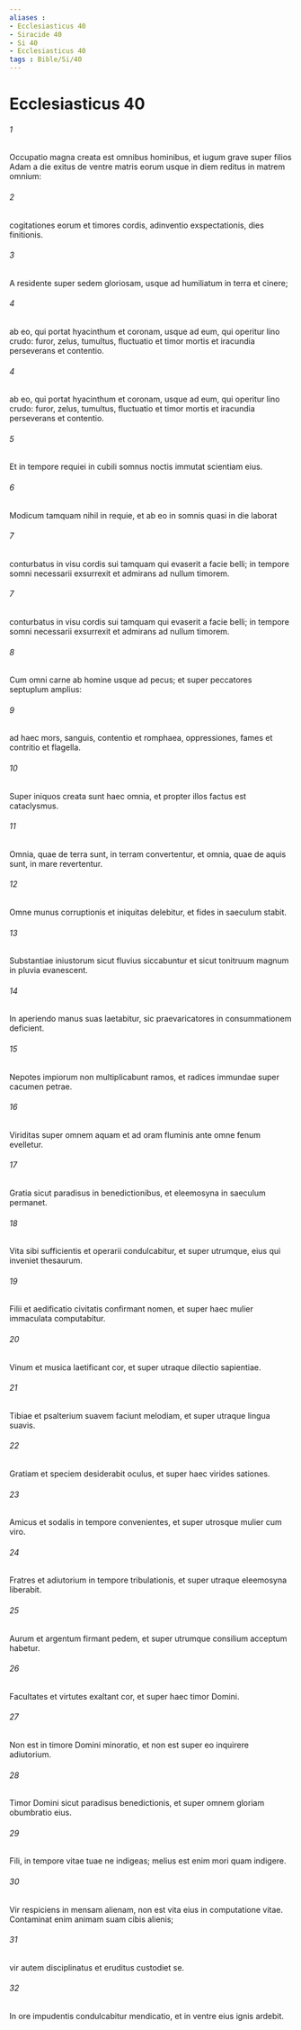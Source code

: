 ```yaml
---
aliases : 
- Ecclesiasticus 40
- Siracide 40
- Si 40
- Ecclesiasticus 40
tags : Bible/Si/40
---
```


# Ecclesiasticus 40

###### 1
Occupatio magna creata est omnibus hominibus, et iugum grave super filios Adam a die exitus de ventre matris eorum usque in diem reditus in matrem omnium:
###### 2
cogitationes eorum et timores cordis, adinventio exspectationis, dies finitionis.
###### 3
A residente super sedem gloriosam, usque ad humiliatum in terra et cinere;
###### 4
ab eo, qui portat hyacinthum et coronam, usque ad eum, qui operitur lino crudo: furor, zelus, tumultus, fluctuatio et timor mortis et iracundia perseverans et contentio.
###### 4
ab eo, qui portat hyacinthum et coronam, usque ad eum, qui operitur lino crudo: furor, zelus, tumultus, fluctuatio et timor mortis et iracundia perseverans et contentio.
###### 5
Et in tempore requiei in cubili somnus noctis immutat scientiam eius.
###### 6
Modicum tamquam nihil in requie, et ab eo in somnis quasi in die laborat
###### 7
conturbatus in visu cordis sui tamquam qui evaserit a facie belli; in tempore somni necessarii exsurrexit et admirans ad nullum timorem.
###### 7
conturbatus in visu cordis sui tamquam qui evaserit a facie belli; in tempore somni necessarii exsurrexit et admirans ad nullum timorem.
###### 8
Cum omni carne ab homine usque ad pecus; et super peccatores septuplum amplius:
###### 9
ad haec mors, sanguis, contentio et romphaea, oppressiones, fames et contritio et flagella.
###### 10
Super iniquos creata sunt haec omnia, et propter illos factus est cataclysmus.
###### 11
Omnia, quae de terra sunt, in terram convertentur, et omnia, quae de aquis sunt, in mare revertentur.
###### 12
Omne munus corruptionis et iniquitas delebitur, et fides in saeculum stabit.
###### 13
Substantiae iniustorum sicut fluvius siccabuntur et sicut tonitruum magnum in pluvia evanescent.
###### 14
In aperiendo manus suas laetabitur, sic praevaricatores in consummationem deficient.
###### 15
Nepotes impiorum non multiplicabunt ramos, et radices immundae super cacumen petrae.
###### 16
Viriditas super omnem aquam et ad oram fluminis ante omne fenum evelletur.
###### 17
Gratia sicut paradisus in benedictionibus, et eleemosyna in saeculum permanet.
###### 18
Vita sibi sufficientis et operarii condulcabitur, et super utrumque, eius qui inveniet thesaurum.
###### 19
Filii et aedificatio civitatis confirmant nomen, et super haec mulier immaculata computabitur.
###### 20
Vinum et musica laetificant cor, et super utraque dilectio sapientiae.
###### 21
Tibiae et psalterium suavem faciunt melodiam, et super utraque lingua suavis.
###### 22
Gratiam et speciem desiderabit oculus, et super haec virides sationes.
###### 23
Amicus et sodalis in tempore convenientes, et super utrosque mulier cum viro.
###### 24
Fratres et adiutorium in tempore tribulationis, et super utraque eleemosyna liberabit.
###### 25
Aurum et argentum firmant pedem, et super utrumque consilium acceptum habetur.
###### 26
Facultates et virtutes exaltant cor, et super haec timor Domini.
###### 27
Non est in timore Domini minoratio, et non est super eo inquirere adiutorium.
###### 28
Timor Domini sicut paradisus benedictionis, et super omnem gloriam obumbratio eius.
###### 29
Fili, in tempore vitae tuae ne indigeas; melius est enim mori quam indigere.
###### 30
Vir respiciens in mensam alienam, non est vita eius in computatione vitae. Contaminat enim animam suam cibis alienis;
###### 31
vir autem disciplinatus et eruditus custodiet se.
###### 32
In ore impudentis condulcabitur mendicatio, et in ventre eius ignis ardebit.
